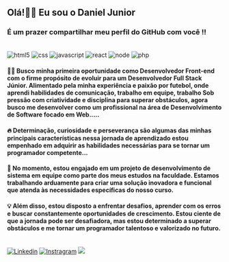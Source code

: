 
## Olá!👋🏾 Eu sou o Daniel Junior 
### É um prazer compartilhar meu perfil do GitHub com você !!

<div style="display: inline_block"><br/>
  <img align="center" alt="html5" src="https://img.shields.io/badge/HTML5-E34F26?style=for-the-badge&logo=html5&logoColor=white">
  <img align="center" alt="css" src="https://img.shields.io/badge/CSS3-1572B6?style=for-the-badge&logo=css3&logoColor=white">
  <img align="center" alt="javascript" src="https://img.shields.io/badge/JavaScript-F7DF1E?style=for-the-badge&logo=javascript&logoColor=black">
  <img align="center" alt="react" src="https://img.shields.io/badge/React-20232A?style=for-the-badge&logo=react&logoColor=61DAFB">
  <img align="center" alt="node" src="https://img.shields.io/badge/Node.js-43853D?style=for-the-badge&logo=node.js&logoColor=white">
  <img align="center" alt="php" src="https://img.shields.io/badge/PHP-777BB4?style=for-the-badge&logo=php&logoColor=white">
</div>

#### 👨‍💻 Busco minha primeira oportunidade como Desenvolvedor Front-end com o firme propósito de evoluir para um Desenvolvedor Full Stack Júnior. Alimentado pela minha experiência e paixão por futebol, onde aprendi habilidades de comunicação, trabalho em equipe, trabalho Sob pressão com criatividade e disciplina para superar obstáculos, agora busco me desenvolver como um profissional na área de Desenvolvimento de Software focado em Web.....

#### 🔥 Determinação, curiosidade e perseverança são algumas das minhas principais características nessa jornada de aprendizado estou empenhado em adquirir as habilidades necessárias para se tornar um programador competente...

#### 🧠 No momento, estou engajado em um projeto de desenvolvimento de sistema em equipe como parte dos meus estudos na faculdade. Estamos trabalhando arduamente para criar uma solução inovadora e funcional que atenda às necessidades específicas do nosso curso.

#### 💡 Além disso, estou disposto a enfrentar desafios, aprender com os erros e buscar constantemente oportunidades de crescimento. Estou ciente de que a jornada pode ser desafiadora, mas estou determinado a superar obstáculos e me tornar um programador talentoso e valorizado no futuro.<br><br>

[![Linkedin](https://img.shields.io/badge/LinkedIn-0077B5?style=for-the-badge&logo=linkedin&logoColor=white)](https://www.linkedin.com/in/daniel-júnior-283928237/)
[![Instragram](https://img.shields.io/badge/Instagram-E4405F?style=for-the-badge&logo=instagram&logoColor=white)](https://www.instagram.com/daniel.jr.99/)
<a href = "mailto:daniel.jr.08@icloud.com"><img src="https://img.shields.io/badge/-Gmail-%23333?style=for-the-badge&logo=gmail&logoColor=white" target="_blank"></a>




